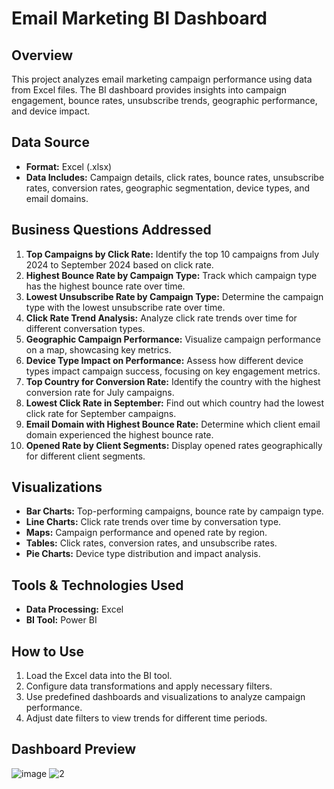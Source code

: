 # Email Marketing BI Dashboard

## Overview
This project analyzes email marketing campaign performance using data from Excel files. The BI dashboard provides insights into campaign engagement, bounce rates, unsubscribe trends, geographic performance, and device impact.

## Data Source
- **Format:** Excel (.xlsx)
- **Data Includes:** Campaign details, click rates, bounce rates, unsubscribe rates, conversion rates, geographic segmentation, device types, and email domains.

## Business Questions Addressed
1. **Top Campaigns by Click Rate:** Identify the top 10 campaigns from July 2024 to September 2024 based on click rate.
2. **Highest Bounce Rate by Campaign Type:** Track which campaign type has the highest bounce rate over time.
3. **Lowest Unsubscribe Rate by Campaign Type:** Determine the campaign type with the lowest unsubscribe rate over time.
4. **Click Rate Trend Analysis:** Analyze click rate trends over time for different conversation types.
5. **Geographic Campaign Performance:** Visualize campaign performance on a map, showcasing key metrics.
6. **Device Type Impact on Performance:** Assess how different device types impact campaign success, focusing on key engagement metrics.
7. **Top Country for Conversion Rate:** Identify the country with the highest conversion rate for July campaigns.
8. **Lowest Click Rate in September:** Find out which country had the lowest click rate for September campaigns.
9. **Email Domain with Highest Bounce Rate:** Determine which client email domain experienced the highest bounce rate.
10. **Opened Rate by Client Segments:** Display opened rates geographically for different client segments.

## Visualizations
- **Bar Charts:** Top-performing campaigns, bounce rate by campaign type.
- **Line Charts:** Click rate trends over time by conversation type.
- **Maps:** Campaign performance and opened rate by region.
- **Tables:** Click rates, conversion rates, and unsubscribe rates.
- **Pie Charts:** Device type distribution and impact analysis.

## Tools & Technologies Used
- **Data Processing:** Excel
- **BI Tool:** Power BI

## How to Use
1. Load the Excel data into the BI tool.
2. Configure data transformations and apply necessary filters.
3. Use predefined dashboards and visualizations to analyze campaign performance.
4. Adjust date filters to view trends for different time periods.

## Dashboard Preview
![image](https://github.com/user-attachments/assets/5d551003-7b41-472e-94a3-e8ac6741b1e6)
![2](https://github.com/user-attachments/assets/aaaf28e5-b1e6-4b40-84bf-6c03b3ddd725)





